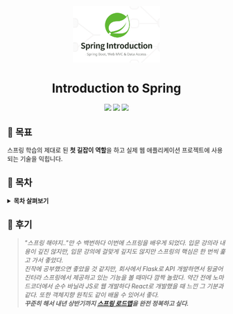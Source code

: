 <div align="center">
  <a href="https://github.com/coodingpenguin/introduction-to-spring">
    <img src="logo.png" alt="Logo" width="200">
  </a>
  <h1>Introduction to Spring</h1>
  <div>
    <img src="https://img.shields.io/badge/강사-김영한-e76f51?style=for-the-badge"/>
    <a href="https://inf.run/hivx6"><img src="https://img.shields.io/badge/플랫폼-인프런-faa307?style=for-the-badge"/></a>
    <img src="https://img.shields.io/badge/기간-2023.10.16%20~%202023.12.10-52b788?style=for-the-badge"/>
  </div>
</div>

## 🚩 목표

스프링 학습의 제대로 된 **첫 길잡이 역할**을 하고 실제 웹 애플리케이션 프로젝트에 사용되는 기술을 익힙니다.

## 📝 목차

<details>

<summary><strong>목차 살펴보기</strong></summary>

### 섹션 0. 강의 소개

- [x] 강의 소개
- [x] 강의 자료

### 섹션 1. 프로젝트 환경설정

- [x] 프로젝트 생성
- [x] 라이브러리 살펴보기
- [x] View 환경설정
- [x] 빌드하고 실행하기

### 섹션 2. 스프링 웹 개발 기초

- [x] 정적 컨텐츠
- [x] MVC와 템플릿 엔진
- [x] API

### 섹션 3. 회원 관리 예제 - 백엔드 개발

- [x] 비즈니스 요구사항 정리
- [x] 회원 도메인과 리포지토리 만들기
- [x] 회원 리포지토리 테스트 케이스 작성
- [x] 회원 서비스 개발
- [x] 회원 서비스 테스트

### 섹션 4. 스프링 빈과 의존관계

- [x] 컴포넌트 스캔과 자동 의존관계 설정
- [x] 자바 코드로 직접 스프링 빈 등록하기

### 섹션 5. 회원 관리 예제 - 웹 MVC 개발

- [x] 회원 웹 기능 - 홈 화면 추가
- [x] 회원 웹 기능 - 등록
- [x] 회원 웹 기능 - 조회

### 섹션 6. 스프링 DB 접근 기술

- [x] H2 데이터베이스 설치
- [x] 순수 JDBC
- [x] 스프링 통합 테스트
- [x] 스프링 JdbcTemplate
- [x] JPA
- [x] 스프링 데이터 JPA

### 섹션 7. AOP

- [x] AOP가 필요한 상황
- [x] AOP 적용

### 섹션 8. 다음으로

- [x] 다음으로

</details>

## 💬 후기

> <i>"스프링 해야지.."만 수 백번하다 이번에 스프링을 배우게 되었다. 입문 강의라 내용이 깊진 않지만, 입문 강의에 걸맞게 깊지도 않지만 스프링의 핵심은 한 번씩 훑고 가서 좋았다.</i>  
> <i>진작에 공부했으면 좋았을 것 같지만, 회사에서 Flask로 API 개발하면서 뒹굴어진터라 스프링에서 제공하고 있는 기능을 볼 때마다 깜짝 놀랐다. 약간 전에 노마드코더에서 순수 바닐라 JS로 웹 개발하다 React로 개발했을 때 느낀 그 기분과 같다. 또한 객체지향 원칙도 같이 배울 수 있어서 좋다.</i>  
> <i><strong>꾸준히 해서 내년 상반기까지 [스프링 로드맵](https://www.inflearn.com/roadmaps/373)을 완전 정복하고 싶다.</strong></i>

